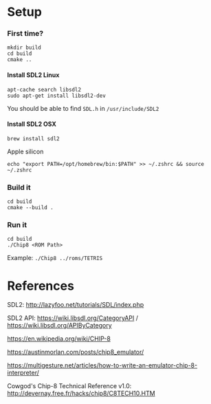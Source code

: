 # Setup

### First time?
```
mkdir build
cd build
cmake ..
```

#### Install SDL2 Linux
```
apt-cache search libsdl2
sudo apt-get install libsdl2-dev
```
You should be able to find `SDL.h` in `/usr/include/SDL2`

#### Install SDL2 OSX
```
brew install sdl2
```
Apple silicon 
```
echo "export PATH=/opt/homebrew/bin:$PATH" >> ~/.zshrc && source ~/.zshrc
```

### Build it
```
cd build
cmake --build .
```

### Run it
```
cd build
./Chip8 <ROM Path>
```
Example: `./Chip8 ../roms/TETRIS`

# References
SDL2: http://lazyfoo.net/tutorials/SDL/index.php

SDL2 API: https://wiki.libsdl.org/CategoryAPI / https://wiki.libsdl.org/APIByCategory

https://en.wikipedia.org/wiki/CHIP-8

https://austinmorlan.com/posts/chip8_emulator/

https://multigesture.net/articles/how-to-write-an-emulator-chip-8-interpreter/

Cowgod's Chip-8 Technical Reference v1.0: http://devernay.free.fr/hacks/chip8/C8TECH10.HTM
